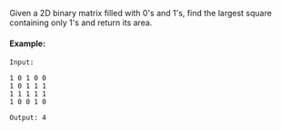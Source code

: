 Given a 2D binary matrix filled with 0's and 1's, find the largest square containing only 1's and return its area.

#### Example:
```
Input: 

1 0 1 0 0
1 0 1 1 1
1 1 1 1 1
1 0 0 1 0

Output: 4
```